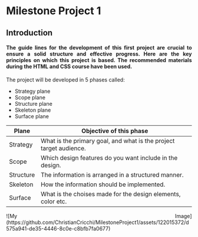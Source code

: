 # **Milestone Project 1**
## __Introduction__

#### <p style="text-align:justify;">The guide lines for the development of this first project are crucial to ensure a solid structure and effective progress. Here are the key principles on which this project is based. The recommended materials during the  HTML and CSS course have been used.</p>


The project will be developed in 5 phases called:
* Strategy plane
* Scope plane
* Structure plane
* Skeleton plane
* Surface plane

 |  **Plane**   |                   **Objective of this phase**                   |
 | --------- | -----------------------------------------------------------------  |
 | Strategy  | What is the primary goal, and what is the project target audience. | 
 | Scope     | Which design features do you want include in the design.           |
 | Structure | The information is arranged in a structured manner.                |
 | Skeleton  | How the information should be implemented.                         |
 | Surface   | What is the choises made for the design elements, color etc.                                            |
 
<p style="text-align:justify;">
 ![My Image](https://github.com/ChristianCricchi/MilestoneProject1/assets/122015372/d575a941-de35-4446-8c0e-c8bfb7fa0677)
</p>


  
